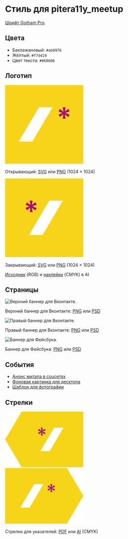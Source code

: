 # Стиль для pitera11y_meetup

[Шрифт Gotham Pro](https://github.com/Seafnox/Gothampro).

## Цвета

- Баклажановый: `#ab0976`
- Жёлтый: `#f7d419`
- Цвет текста: `#060606`

## Логотип

<img src="logo/open.png" width="256" alt="Открывающий лого.">

Открывающий: [SVG](logo/open.svg) или [PNG](logo/open.png) (1024 × 1024)

<img src="logo/close.png" width="256" alt="Закрывающий лого.">

Закрывающий: [SVG](logo/close.svg) или [PNG](logo/close.png) (1024 × 1024)

[Исходник](logo/logo.ai) (RGB) и [наклейки](logo/logo.ai) (CMYK) в AI

## Страницы

<img src="pages/vk-top.png" alt="Верхний баннер для Вконтакте.">

Верхний баннер для Вконтакте: [PNG](pages/vk-top.png) или [PSD](pages/vk-top.psd)

<img src="pages/vk-right.png" width="256" alt="Правый баннер для Вконтакте.">

Правый баннер для Вконтакте: [PNG](pages/vk-right.png) или [PSD](pages/vk-right.psd)

<img src="pages/facebook.png" alt="Баннер для Фейсбука.">

Баннер для Фейсбука: [PNG](pages/facebook.png) или [PSD](pages/facebook.psd)

## События

- [Анонс митапа в соцсетях](events/social.psd)
- [Фоновая картинка для десктопа](events/desktop.psd)
- [Шаблон для фотографии](events/photo.psd)

## Стрелки

<img src="arrows/arrow-left.png" width="256" alt="Стрелка влево для указателей.">
<img src="arrows/arrow-right.png" width="256" alt="Стрелка вправо для указателей.">

Стрелки для указателей: [PDF](arrows/arrows.pdf) или [AI](arrows/arrows.ai) (CMYK)

